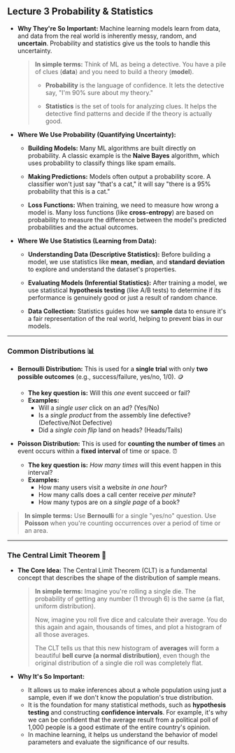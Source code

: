 ## Lecture 3 Probability & Statistics

- **Why They're So Important:** Machine learning models learn from data, and data from the real world is inherently messy, random, and **uncertain**. Probability and statistics give us the tools to handle this uncertainty.
    
    > **In simple terms:** Think of ML as being a detective. You have a pile of clues (**data**) and you need to build a theory (**model**).
    > 
    > - **Probability** is the language of confidence. It lets the detective say, "I'm 90% sure about my theory."
    >     
    > - **Statistics** is the set of tools for analyzing clues. It helps the detective find patterns and decide if the theory is actually good.
    >     
    
- **Where We Use Probability (Quantifying Uncertainty):**
    
    - **Building Models:** Many ML algorithms are built directly on probability. A classic example is the **Naive Bayes** algorithm, which uses probability to classify things like spam emails.
        
    - **Making Predictions:** Models often output a probability score. A classifier won't just say "that's a cat," it will say "there is a 95% probability that this is a cat."
        
    - **Loss Functions:** When training, we need to measure how wrong a model is. Many loss functions (like **cross-entropy**) are based on probability to measure the difference between the model's predicted probabilities and the actual outcomes.
        
- **Where We Use Statistics (Learning from Data):**
    
    - **Understanding Data (Descriptive Statistics):** Before building a model, we use statistics like **mean**, **median**, and **standard deviation** to explore and understand the dataset's properties.
        
    - **Evaluating Models (Inferential Statistics):** After training a model, we use statistical **hypothesis testing** (like A/B tests) to determine if its performance is genuinely good or just a result of random chance.
        
    - **Data Collection:** Statistics guides how we **sample** data to ensure it's a fair representation of the real world, helping to prevent bias in our models.

---

### Common Distributions 📊
* **Bernoulli Distribution:** This is used for a **single trial** with only **two possible outcomes** (e.g., success/failure, yes/no, 1/0). 🪙
    * **The key question is:** Will this *one* event succeed or fail?
    * **Examples:**
        * Will a *single user* click on an ad? (Yes/No)
        * Is a *single product* from the assembly line defective? (Defective/Not Defective)
        * Did a *single coin flip* land on heads? (Heads/Tails)

* **Poisson Distribution:** This is used for **counting the number of times** an event occurs within a **fixed interval** of time or space. ⏰
    * **The key question is:** *How many times* will this event happen in this interval?
    * **Examples:**
        * How many users visit a website *in one hour*?
        * How many calls does a call center receive *per minute*?
        * How many typos are on a *single page* of a book?

> **In simple terms:** Use **Bernoulli** for a single "yes/no" question. Use **Poisson** when you're counting occurrences over a period of time or an area.

---

### The Central Limit Theorem 🔔

* **The Core Idea:** The Central Limit Theorem (CLT) is a fundamental concept that describes the shape of the distribution of sample means.

    > **In simple terms:** Imagine you're rolling a single die. The probability of getting any number (1 through 6) is the same (a flat, uniform distribution).
    >
    > Now, imagine you roll five dice and calculate their average. You do this again and again, thousands of times, and plot a histogram of all those averages.
    >
    > The CLT tells us that this new histogram of **averages** will form a beautiful **bell curve (a normal distribution)**, even though the original distribution of a single die roll was completely flat. 

* **Why It's So Important:**
    * It allows us to make inferences about a whole population using just a sample, even if we don't know the population's true distribution.
    * It is the foundation for many statistical methods, such as **hypothesis testing** and constructing **confidence intervals**. For example, it's why we can be confident that the average result from a political poll of 1,000 people is a good estimate of the entire country's opinion.
    * In machine learning, it helps us understand the behavior of model parameters and evaluate the significance of our results.
